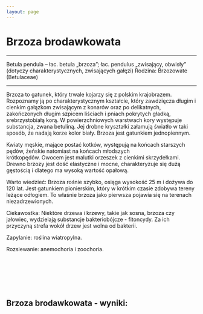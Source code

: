 ```yaml
---
layout: page
---
```


# Brzoza brodawkowata

---
Betula pendula – łac. betula „brzoza”;  łac. pendulus „zwisający, obwisły” (dotyczy charakterystycznych, zwisających gałęzi) Rodzina: Brzozowate (Betulaceae)

---
Brzoza to gatunek, który trwale kojarzy się z polskim krajobrazem. Rozpoznamy ją po charakterystycznym kształcie, który zawdzięcza długim i cienkim gałązkom zwisającym z konarów oraz po delikatnych, zakończonych długim szpicem liściach i pniach pokrytych gładką, srebrzystobiałą korą. W powierzchniowych warstwach kory występuje substancja, zwana betuliną. Jej drobne kryształki załamują światło w taki sposób, że nadają korze kolor biały. Brzoza jest gatunkiem jednopiennym.

Kwiaty męskie, mające postać kotków, występują na końcach starszych pędów, żeńskie natomiast na końcach młodszych krótkopędów. Owocem jest malutki orzeszek z cienkimi skrzydełkami. Drewno brzozy jest dość elastyczne i mocne, charakteryzuje się dużą gęstością i dlatego ma wysoką wartość opałową.

Warto wiedzieć: Brzoza rośnie szybko, osiąga wysokość 25 m i dożywa do 120 lat. Jest gatunkiem pionierskim, który w krótkim czasie zdobywa tereny leżące odłogiem. To właśnie brzoza jako pierwsza pojawia się na terenach niezadrzewionych.

Ciekawostka: Niektóre drzewa i krzewy, takie jak sosna, brzoza czy jałowiec, wydzielają substancje bakteriobójcze - fitoncydy. Za ich przyczyną strefa wokół drzew jest wolna od bakterii.

Zapylanie: roślina wiatropylna.

Rozsiewanie: anemochoria i zoochoria.

 

 

 

## Brzoza brodawkowata - wyniki:
